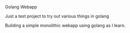 Golang Webapp

Just a test project to try out various things in golang

Building a simple monolithic webapp using golang as I learn.
